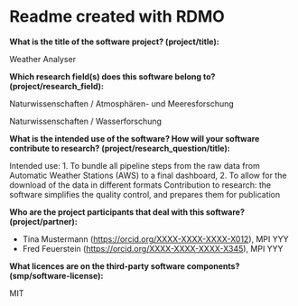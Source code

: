 # Readme created with RDMO

**What is the title of the software project? (project/title):**

Weather Analyser

**Which research field(s) does this software belong to?
(project/research_field):**

Naturwissenschaften / Atmosphären- und Meeresforschung

Naturwissenschaften / Wasserforschung

**What is the intended use of the software? How will your software
contribute to research? (project/research_question/title):**

Intended use: 1. To bundle all pipeline steps from the raw data from
Automatic Weather Stations (AWS) to a final dashboard, 2. To allow for
the download of the data in different formats Contribution to research:
the software simplifies the quality control, and prepares them for
publication

**Who are the project participants that deal with this software?
(project/partner):**

-   Tina Mustermann (https://orcid.org/XXXX-XXXX-XXXX-X012), MPI YYY
-   Fred Feuerstein (https://orcid.org/XXXX-XXXX-XXXX-X345), MPI YYY

**What licences are on the third-party software components?
(smp/software-license):**

MIT
